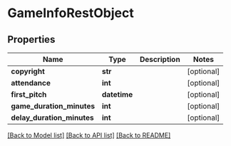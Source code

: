 # GameInfoRestObject

## Properties
Name | Type | Description | Notes
------------ | ------------- | ------------- | -------------
**copyright** | **str** |  | [optional] 
**attendance** | **int** |  | [optional] 
**first_pitch** | **datetime** |  | [optional] 
**game_duration_minutes** | **int** |  | [optional] 
**delay_duration_minutes** | **int** |  | [optional] 

[[Back to Model list]](../README.md#documentation-for-models) [[Back to API list]](../README.md#documentation-for-api-endpoints) [[Back to README]](../README.md)

